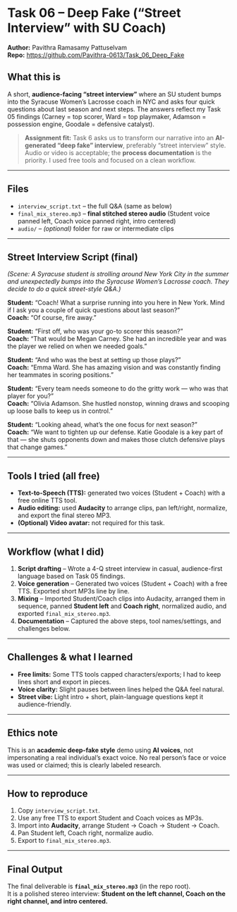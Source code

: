 # Task 06 – Deep Fake (“Street Interview” with SU Coach)  
**Author:** Pavithra Ramasamy Pattuselvam  
**Repo:** https://github.com/Pavithra-0613/Task_06_Deep_Fake  

## What this is  
A short, **audience-facing “street interview”** where an SU student bumps into the Syracuse Women’s Lacrosse coach in NYC and asks four quick questions about last season and next steps. The answers reflect my Task 05 findings (Carney = top scorer, Ward = top playmaker, Adamson = possession engine, Goodale = defensive catalyst).  

> **Assignment fit:** Task 6 asks us to transform our narrative into an **AI-generated “deep fake” interview**, preferably “street interview” style. Audio or video is acceptable; the **process documentation** is the priority. I used free tools and focused on a clean workflow.  

---

## Files  
- `interview_script.txt` – the full Q&A (same as below)  
- `final_mix_stereo.mp3` – **final stitched stereo audio** (Student voice panned left, Coach voice panned right, intro centered)  
- `audio/` – *(optional)* folder for raw or intermediate clips  

---

## Street Interview Script (final)  
*(Scene: A Syracuse student is strolling around New York City in the summer and unexpectedly bumps into the Syracuse Women’s Lacrosse coach. They decide to do a quick street-style Q&A.)*  

**Student:** “Coach! What a surprise running into you here in New York. Mind if I ask you a couple of quick questions about last season?”  
**Coach:** “Of course, fire away.”  

**Student:** “First off, who was your go-to scorer this season?”  
**Coach:** “That would be Megan Carney. She had an incredible year and was the player we relied on when we needed goals.”  

**Student:** “And who was the best at setting up those plays?”  
**Coach:** “Emma Ward. She has amazing vision and was constantly finding her teammates in scoring positions.”  

**Student:** “Every team needs someone to do the gritty work — who was that player for you?”  
**Coach:** “Olivia Adamson. She hustled nonstop, winning draws and scooping up loose balls to keep us in control.”  

**Student:** “Looking ahead, what’s the one focus for next season?”  
**Coach:** “We want to tighten up our defense. Katie Goodale is a key part of that — she shuts opponents down and makes those clutch defensive plays that change games.”  

---

## Tools I tried (all free)  
- **Text-to-Speech (TTS):** generated two voices (Student + Coach) with a free online TTS tool.  
- **Audio editing:** used **Audacity** to arrange clips, pan left/right, normalize, and export the final stereo MP3.  
- **(Optional) Video avatar:** not required for this task.  

---

## Workflow (what I did)  
1. **Script drafting** – Wrote a 4-Q street interview in casual, audience-first language based on Task 05 findings.  
2. **Voice generation** – Generated two voices (Student + Coach) with a free TTS. Exported short MP3s line by line.  
3. **Mixing** – Imported Student/Coach clips into Audacity, arranged them in sequence, panned **Student left** and **Coach right**, normalized audio, and exported `final_mix_stereo.mp3`.  
4. **Documentation** – Captured the above steps, tool names/settings, and challenges below.  

---

## Challenges & what I learned  
- **Free limits:** Some TTS tools capped characters/exports; I had to keep lines short and export in pieces.  
- **Voice clarity:** Slight pauses between lines helped the Q&A feel natural.  
- **Street vibe:** Light intro + short, plain-language questions kept it audience-friendly.  

---

## Ethics note  
This is an **academic deep-fake style** demo using **AI voices**, not impersonating a real individual’s exact voice. No real person’s face or voice was used or claimed; this is clearly labeled research.  

---

## How to reproduce  
1. Copy `interview_script.txt`.  
2. Use any free TTS to export Student and Coach voices as MP3s.  
3. Import into **Audacity**, arrange Student → Coach → Student → Coach.  
4. Pan Student left, Coach right, normalize audio.  
5. Export to `final_mix_stereo.mp3`.  

---

## Final Output  
The final deliverable is **`final_mix_stereo.mp3`** (in the repo root).  
It is a polished stereo interview: **Student on the left channel, Coach on the right channel, and intro centered.**  
